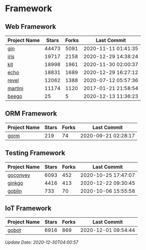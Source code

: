 # Framework

## Web Framework
| Project Name | Stars | Forks | Last Commit |
| ------------ | ----- | ----- | ----------- |
| [gin](https://github.com/gin-gonic/gin) | 44473 | 5091 | 2020-11-11 01:41:35 |
| [iris](https://github.com/kataras/iris) | 19717 | 2158 | 2020-12-29 14:38:24 |
| [kit](https://github.com/go-kit/kit) | 18998 | 1961 | 2020-11-30 02:00:37 |
| [echo](https://github.com/labstack/echo) | 18831 | 1689 | 2020-12-29 16:27:12 |
| [revel](https://github.com/revel/revel) | 12062 | 1388 | 2020-07-12 05:57:36 |
| [martini](https://github.com/go-martini/martini) | 11174 | 1120 | 2017-01-21 21:58:54 |
| [beego](https://github.com/astaxie/beego) | 25 | 5 | 2020-12-13 11:36:23 |

## ORM Framework
| Project Name | Stars | Forks | Last Commit |
| ------------ | ----- | ----- | ----------- |
| [gorm](https://github.com/jinzhu/gorm) | 219 | 74 | 2020-09-21 02:28:17 |

## Testing Framework
| Project Name | Stars | Forks | Last Commit |
| ------------ | ----- | ----- | ----------- |
| [goconvey](https://github.com/smartystreets/goconvey) | 6093 | 452 | 2020-10-25 17:47:07 |
| [ginkgo](https://github.com/onsi/ginkgo) | 4416 | 413 | 2020-12-22 09:30:45 |
| [goblin](https://github.com/franela/goblin) | 733 | 70 | 2020-10-06 15:55:58 |

## IoT Framework
| Project Name | Stars | Forks | Last Commit |
| ------------ | ----- | ----- | ----------- |
| [gobot](https://github.com/hybridgroup/gobot) | 6916 | 869 | 2020-12-01 09:54:44 |

*Update Date: 2020-12-30T04:00:57*